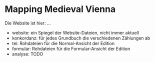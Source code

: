 # Mapping Medieval Vienna

Die Website ist hier: ...

* website: ein Spiegel der Website-Dateien, nicht immer aktuell
* konkordanz: für jedes Grundbuch die verschiedenen Zählungen ab
* tei: Rohdateien für die Normal-Ansicht der Edition
* formular: Rohdateien für die Formular-Ansicht der Edition
* analyse: TODO
